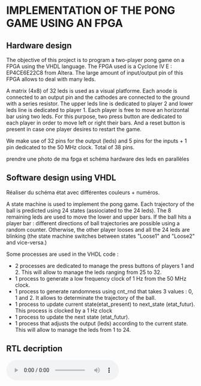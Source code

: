 # IMPLEMENTATION OF THE PONG GAME USING AN FPGA 

## Hardware design

The objective of this project is to program a two-player pong game on a FPGA using the VHDL language. The FPGA used is a Cyclone IV E : EP4CE6E22C8 from Altera. The large amount of input/output pin of this FPGA allows to deal with many leds.

A matrix (4x8) of 32 leds is used as a visual platforme. Each anode is connected to an output pin and the cathodes are connected to the ground with a series resistor. The upper leds line is dedicated to player 2 and lower leds line is dedicated to player 1. Each player is free to move an horizontal bar using two leds. For this purpose, two press button are dedicated to each player in order to move left or right their bars. And a reset button is present in case one player desires to restart the game. 

We make use of 32 pins for the output (leds) and 5 pins for the inputs + 1 pin dedicated to the 50 MHz clock. Total of 38 pins.  

prendre une photo de ma fpga et schéma hardware des leds en parallèles

## Software design using VHDL
Réaliser du schéma état avec différentes couleurs + numéros.

A state machine is used to implement the pong game. Each trajectory of the ball is predicted using 24 states (assiociated to the 24 leds). The 8 remaining leds are used to move the lower and upper bars. If the ball hits a player bar : different directions of ball trajectories are possible using a random counter. Otherwise, the other player looses and all the 24 leds are blinking (the state machine switches between states "Loose1" and "Loose2" and vice-versa.)

Some processes are used in the VHDL code : 

- 2 processes are dedicated to manage the press buttons of players 1 and 2. This will allow to manage the leds ranging from 25 to 32.
- 1 process to generate a low frequency clock of 1 Hz from the 50 MHz clock.
- 1 process to generate randomness using cnt_rnd that takes 3 values : 0, 1 and 2. It allows to determinate the trajectory of the ball.
- 1 process to update current state(etat_present) to next_state (etat_futur). This process is clocked by a 1 Hz clock
- 1 process to update the next state (etat_futur).
- 1 process that adjusts the output (leds) according to the current state. This will allow to manage the leds from 1 to 24.

## RTL decription




![](Hiss.wav)


